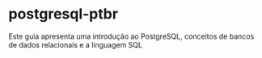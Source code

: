 # postgresql-ptbr
Este guia apresenta uma introdução ao PostgreSQL, conceitos de bancos de dados relacionais e a linguagem SQL
